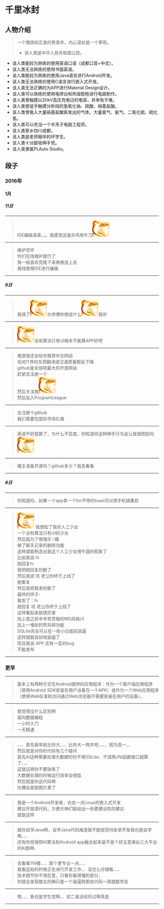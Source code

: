 # 千里冰封

## 人物介绍

> 一个猥琐却正直的男青年。内心深处是一个萝莉。

>+ 该人类是中华人民共和国公民。
+ 该人类能较为熟练的使用英语口语（成都口音+中式）。
+ 该人类无法熟练的使用书面英语。
+ 该人类能较为熟练的使用Java语言进行Android开发。
+ 该人类无法熟练的使用C语言进行嵌入式开发。
+ 该人类无法正确的为APP进行Material Design设计。
+ 该人类可以熟练的使用电焊台和热熔胶枪进行电路制作。
+ 该人类曾触摸以20kV高压充电过的电容，并幸免于难。
+ 该人类曾徒手触摸分析纯的氢氧化钠、硫酸、硝基盐酸。
+ 该人类曾吸入大量硝基盐酸挥发出的气体，大量氯气、氨气、二氧化硫、硫化氢。
+ 该人类可以充当一个半吊子电路工程师。
+ 该人类家乡四川成都。
+ 该人类是老师眼中的坏学生。
+ 该人类十分鄙视伸手党。
+ 该人类隶属PLAuto Studio。

## 段子

### 2016年

#### 1月

##### 11日

---
> IDE编辑语录。。。我感觉这是杀鸡用牛刀![fuck](https://github.com/ice1000/dialogs/blob/master/raw/ice1000_0x00.gif)

---
> 维护完毕<br/>
你们在线维护就行了<br/>
我一般喜欢克隆下来再推送上去<br/>
离线使用IDE进行编辑<br/>

---
##### 9日

---
> 我错了![fuck](https://github.com/ice1000/dialogs/blob/master/raw/ice1000_0x00.gif)大师傅你想说什么![fuck](https://github.com/ice1000/dialogs/blob/master/raw/ice1000_0x00.gif)我听

---
> ![fuck](https://github.com/ice1000/dialogs/blob/master/raw/ice1000_0x00.gif)没有算法只有UI根本不能算APP好吧

---
> 难道我还会给你推荐中文网站<br/>
任何IT界的东西翻译成汉语质量都会下降<br/>
github是全球吧最大的开源网站<br/>
赶紧去注册一个<br/>
然后关注我![fuck](https://github.com/ice1000/dialogs/blob/master/raw/ice1000_0x00.gif)<br/>
然后加入ProgramLeague<br/>

---
> 去注册个github<br/>
我们需要在国际市场扎根

---
> 英语不好就算了，为什么不百度，你知道你这种伸手行为会让我很困扰吗![fuck](https://github.com/ice1000/dialogs/blob/master/raw/ice1000_0x00.gif)

---
> 楼主准备开源吗？github多少？我去看看

---
##### 8日

---
> 你知道吗，如果一个app拿一个for不停的toast可以把手机搞重启

---
> ![fuck](https://github.com/ice1000/dialogs/blob/master/raw/ice1000_0x00.gif)
>我想起了我的人工少女<br/>
一个没有算法只有UI的少女<br/>
然后我为了增强乐♂趣<br/>
做了聊天记录的删除功能<br/>
这样就能制造出我这个人工少女很牛逼的假象了<br/>
比如我说 hi<br/>
她回复hi<br/>
我把她回复的删了<br/>
然后我说 哇 老公你终于上线了<br/>
她重复<br/>
然后我把我发的删了<br/>
最终的样子:<br/>
我发了：hi<br/>
她回复 哇 老公你终于上线了<br/>
这样看起来就很厉害<br/>
加上我之前辛辛苦苦做的MD风格UI<br/>
加上一堆别的然并卵功能<br/>
SQLite完全可以在一些小白面前装逼<br/>
这样就能自如地装逼了<br/>
而且我说 APP 还有一定的bug<br/>
不能发布<br/>

---

### 更早

---
> 基本上有两种方式在Android提供的应用程序：作为一个客户端应用程序（使用Android SDK安装在用户设备在一个APK）或作为一个Web应用程序（使用Web标准和访问通过Web浏览器不需要安装在用户的设备）。

---
> 我觉得没什么区别啊<br/>
面向数据编程<br/>
一小时入门<br/>
一天精通<br/>

---
> 、、、首先我年龄比你大、、、比你大一两岁吧、、、、因为高一、、<br/>
然后就是对你的代码有几个疑问<br/>
首先AI这种需要处理大数据的你不用SQLite、不调用JNI函数接口就算了、、、<br/>
这就证明你不要效率了<br/>
大数据处理的时候运行效率会很低<br/>
然后就是你这代码啊<br/>
吐槽全部放图片里了<br/>

---
> 我是一个Android开发者，也会一点Linux的嵌入式开发<br/>
建议开放源代码，方便大神们能给出一些更建设性的建议<br/>
就是这样<br/>

---
> 就你自学Java啊，自学Java代码难道就不能规范吗安卓开发我也是自学啊、、、<br/>
还有你觉得把AI算法和Android app融合起来是不是个好主意类似三大平台的AI那种、<br/>

---
> 去看看114楼、、、那个更专业一点、、、<br/>
我看这贴的时候正在进行开发工作、、没怎么仔细看、、、<br/>
技术细节你不用在意，只看你看得懂的部分，<br/>
你就会发现楼主的确只是一个装逼狗那些代码一周就能学会<br/>

---
> 嗯、、、我也是学生党啊、、初二谁没经历过啊真是

---
